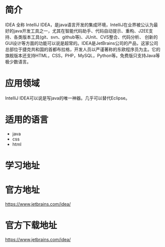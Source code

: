 # 简介
IDEA 全称 IntelliJ IDEA，是java语言开发的集成环境，IntelliJ在业界被公认为最好的java开发工具之一，尤其在智能代码助手、代码自动提示、重构、J2EE支持、各类版本工具(git、svn、github等)、JUnit、CVS整合、代码分析、 创新的GUI设计等方面的功能可以说是超常的。IDEA是JetBrains公司的产品，这家公司总部位于捷克共和国的首都布拉格，开发人员以严谨著称的东欧程序员为主。它的旗舰版本还支持HTML，CSS，PHP，MySQL，Python等。免费版只支持Java等极少数语言。

# 应用领域
IntelliJ IDEA可以说是写java的唯一神器。几乎可以替代Eclipse。

# 适用的语言
- java
- css
- html

# 学习地址

# 官方地址
https://www.jetbrains.com/idea/
# 官方下载地址
https://www.jetbrains.com/idea/